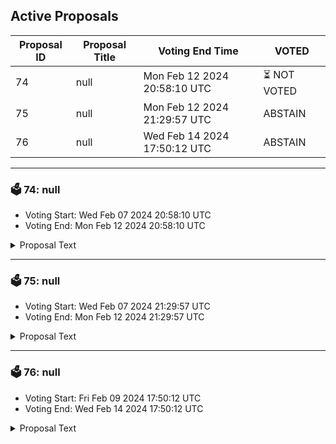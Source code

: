 ## Active Proposals

| Proposal ID | Proposal Title | Voting End Time | VOTED |
|-------------|----------------|-----------------|-------|
| 74 | null | Mon Feb 12 2024 20:58:10 UTC | ⏳ NOT VOTED |
| 75 | null | Mon Feb 12 2024 21:29:57 UTC | ABSTAIN |
| 76 | null | Wed Feb 14 2024 17:50:12 UTC | ABSTAIN |

---

### 🗳 74: null
- Voting Start: Wed Feb 07 2024 20:58:10 UTC
- Voting End: Mon Feb 12 2024 20:58:10 UTC

<details>
<summary>Proposal Text</summary>
 
null
</details>

---

### 🗳 75: null
- Voting Start: Wed Feb 07 2024 21:29:57 UTC
- Voting End: Mon Feb 12 2024 21:29:57 UTC

<details>
<summary>Proposal Text</summary>
 
null
</details>

---

### 🗳 76: null
- Voting Start: Fri Feb 09 2024 17:50:12 UTC
- Voting End: Wed Feb 14 2024 17:50:12 UTC

<details>
<summary>Proposal Text</summary>
 
null
</details>
